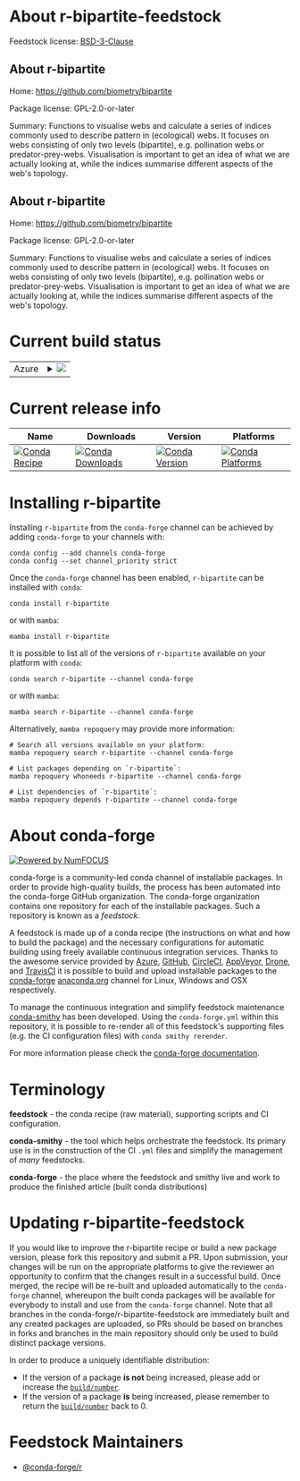 About r-bipartite-feedstock
===========================

Feedstock license: [BSD-3-Clause](https://github.com/conda-forge/r-bipartite-feedstock/blob/main/LICENSE.txt)


About r-bipartite
-----------------

Home: https://github.com/biometry/bipartite

Package license: GPL-2.0-or-later

Summary: Functions to visualise webs and calculate a series of indices commonly used to describe pattern in (ecological) webs. It focuses on webs consisting of only two levels (bipartite), e.g. pollination webs or predator-prey-webs. Visualisation is important to get an idea of what we are actually looking at, while the indices summarise different aspects of the web's topology. 

About r-bipartite
-----------------

Home: https://github.com/biometry/bipartite

Package license: GPL-2.0-or-later

Summary: Functions to visualise webs and calculate a series of indices commonly used to describe pattern in (ecological) webs. It focuses on webs consisting of only two levels (bipartite), e.g. pollination webs or predator-prey-webs. Visualisation is important to get an idea of what we are actually looking at, while the indices summarise different aspects of the web's topology. 

Current build status
====================


<table>
    
  <tr>
    <td>Azure</td>
    <td>
      <details>
        <summary>
          <a href="https://dev.azure.com/conda-forge/feedstock-builds/_build/latest?definitionId=7489&branchName=main">
            <img src="https://dev.azure.com/conda-forge/feedstock-builds/_apis/build/status/r-bipartite-feedstock?branchName=main">
          </a>
        </summary>
        <table>
          <thead><tr><th>Variant</th><th>Status</th></tr></thead>
          <tbody><tr>
              <td>linux_64_r_base4.4</td>
              <td>
                <a href="https://dev.azure.com/conda-forge/feedstock-builds/_build/latest?definitionId=7489&branchName=main">
                  <img src="https://dev.azure.com/conda-forge/feedstock-builds/_apis/build/status/r-bipartite-feedstock?branchName=main&jobName=linux&configuration=linux%20linux_64_r_base4.4" alt="variant">
                </a>
              </td>
            </tr><tr>
              <td>linux_64_r_base4.5</td>
              <td>
                <a href="https://dev.azure.com/conda-forge/feedstock-builds/_build/latest?definitionId=7489&branchName=main">
                  <img src="https://dev.azure.com/conda-forge/feedstock-builds/_apis/build/status/r-bipartite-feedstock?branchName=main&jobName=linux&configuration=linux%20linux_64_r_base4.5" alt="variant">
                </a>
              </td>
            </tr><tr>
              <td>osx_64_r_base4.4</td>
              <td>
                <a href="https://dev.azure.com/conda-forge/feedstock-builds/_build/latest?definitionId=7489&branchName=main">
                  <img src="https://dev.azure.com/conda-forge/feedstock-builds/_apis/build/status/r-bipartite-feedstock?branchName=main&jobName=osx&configuration=osx%20osx_64_r_base4.4" alt="variant">
                </a>
              </td>
            </tr><tr>
              <td>osx_64_r_base4.5</td>
              <td>
                <a href="https://dev.azure.com/conda-forge/feedstock-builds/_build/latest?definitionId=7489&branchName=main">
                  <img src="https://dev.azure.com/conda-forge/feedstock-builds/_apis/build/status/r-bipartite-feedstock?branchName=main&jobName=osx&configuration=osx%20osx_64_r_base4.5" alt="variant">
                </a>
              </td>
            </tr><tr>
              <td>osx_arm64_r_base4.4</td>
              <td>
                <a href="https://dev.azure.com/conda-forge/feedstock-builds/_build/latest?definitionId=7489&branchName=main">
                  <img src="https://dev.azure.com/conda-forge/feedstock-builds/_apis/build/status/r-bipartite-feedstock?branchName=main&jobName=osx&configuration=osx%20osx_arm64_r_base4.4" alt="variant">
                </a>
              </td>
            </tr><tr>
              <td>osx_arm64_r_base4.5</td>
              <td>
                <a href="https://dev.azure.com/conda-forge/feedstock-builds/_build/latest?definitionId=7489&branchName=main">
                  <img src="https://dev.azure.com/conda-forge/feedstock-builds/_apis/build/status/r-bipartite-feedstock?branchName=main&jobName=osx&configuration=osx%20osx_arm64_r_base4.5" alt="variant">
                </a>
              </td>
            </tr><tr>
              <td>win_64_r_base4.4</td>
              <td>
                <a href="https://dev.azure.com/conda-forge/feedstock-builds/_build/latest?definitionId=7489&branchName=main">
                  <img src="https://dev.azure.com/conda-forge/feedstock-builds/_apis/build/status/r-bipartite-feedstock?branchName=main&jobName=win&configuration=win%20win_64_r_base4.4" alt="variant">
                </a>
              </td>
            </tr><tr>
              <td>win_64_r_base4.5</td>
              <td>
                <a href="https://dev.azure.com/conda-forge/feedstock-builds/_build/latest?definitionId=7489&branchName=main">
                  <img src="https://dev.azure.com/conda-forge/feedstock-builds/_apis/build/status/r-bipartite-feedstock?branchName=main&jobName=win&configuration=win%20win_64_r_base4.5" alt="variant">
                </a>
              </td>
            </tr>
          </tbody>
        </table>
      </details>
    </td>
  </tr>
</table>

Current release info
====================

| Name | Downloads | Version | Platforms |
| --- | --- | --- | --- |
| [![Conda Recipe](https://img.shields.io/badge/recipe-r--bipartite-green.svg)](https://anaconda.org/conda-forge/r-bipartite) | [![Conda Downloads](https://img.shields.io/conda/dn/conda-forge/r-bipartite.svg)](https://anaconda.org/conda-forge/r-bipartite) | [![Conda Version](https://img.shields.io/conda/vn/conda-forge/r-bipartite.svg)](https://anaconda.org/conda-forge/r-bipartite) | [![Conda Platforms](https://img.shields.io/conda/pn/conda-forge/r-bipartite.svg)](https://anaconda.org/conda-forge/r-bipartite) |

Installing r-bipartite
======================

Installing `r-bipartite` from the `conda-forge` channel can be achieved by adding `conda-forge` to your channels with:

```
conda config --add channels conda-forge
conda config --set channel_priority strict
```

Once the `conda-forge` channel has been enabled, `r-bipartite` can be installed with `conda`:

```
conda install r-bipartite
```

or with `mamba`:

```
mamba install r-bipartite
```

It is possible to list all of the versions of `r-bipartite` available on your platform with `conda`:

```
conda search r-bipartite --channel conda-forge
```

or with `mamba`:

```
mamba search r-bipartite --channel conda-forge
```

Alternatively, `mamba repoquery` may provide more information:

```
# Search all versions available on your platform:
mamba repoquery search r-bipartite --channel conda-forge

# List packages depending on `r-bipartite`:
mamba repoquery whoneeds r-bipartite --channel conda-forge

# List dependencies of `r-bipartite`:
mamba repoquery depends r-bipartite --channel conda-forge
```


About conda-forge
=================

[![Powered by
NumFOCUS](https://img.shields.io/badge/powered%20by-NumFOCUS-orange.svg?style=flat&colorA=E1523D&colorB=007D8A)](https://numfocus.org)

conda-forge is a community-led conda channel of installable packages.
In order to provide high-quality builds, the process has been automated into the
conda-forge GitHub organization. The conda-forge organization contains one repository
for each of the installable packages. Such a repository is known as a *feedstock*.

A feedstock is made up of a conda recipe (the instructions on what and how to build
the package) and the necessary configurations for automatic building using freely
available continuous integration services. Thanks to the awesome service provided by
[Azure](https://azure.microsoft.com/en-us/services/devops/), [GitHub](https://github.com/),
[CircleCI](https://circleci.com/), [AppVeyor](https://www.appveyor.com/),
[Drone](https://cloud.drone.io/welcome), and [TravisCI](https://travis-ci.com/)
it is possible to build and upload installable packages to the
[conda-forge](https://anaconda.org/conda-forge) [anaconda.org](https://anaconda.org/)
channel for Linux, Windows and OSX respectively.

To manage the continuous integration and simplify feedstock maintenance
[conda-smithy](https://github.com/conda-forge/conda-smithy) has been developed.
Using the ``conda-forge.yml`` within this repository, it is possible to re-render all of
this feedstock's supporting files (e.g. the CI configuration files) with ``conda smithy rerender``.

For more information please check the [conda-forge documentation](https://conda-forge.org/docs/).

Terminology
===========

**feedstock** - the conda recipe (raw material), supporting scripts and CI configuration.

**conda-smithy** - the tool which helps orchestrate the feedstock.
                   Its primary use is in the construction of the CI ``.yml`` files
                   and simplify the management of *many* feedstocks.

**conda-forge** - the place where the feedstock and smithy live and work to
                  produce the finished article (built conda distributions)


Updating r-bipartite-feedstock
==============================

If you would like to improve the r-bipartite recipe or build a new
package version, please fork this repository and submit a PR. Upon submission,
your changes will be run on the appropriate platforms to give the reviewer an
opportunity to confirm that the changes result in a successful build. Once
merged, the recipe will be re-built and uploaded automatically to the
`conda-forge` channel, whereupon the built conda packages will be available for
everybody to install and use from the `conda-forge` channel.
Note that all branches in the conda-forge/r-bipartite-feedstock are
immediately built and any created packages are uploaded, so PRs should be based
on branches in forks and branches in the main repository should only be used to
build distinct package versions.

In order to produce a uniquely identifiable distribution:
 * If the version of a package **is not** being increased, please add or increase
   the [``build/number``](https://docs.conda.io/projects/conda-build/en/latest/resources/define-metadata.html#build-number-and-string).
 * If the version of a package **is** being increased, please remember to return
   the [``build/number``](https://docs.conda.io/projects/conda-build/en/latest/resources/define-metadata.html#build-number-and-string)
   back to 0.

Feedstock Maintainers
=====================

* [@conda-forge/r](https://github.com/orgs/conda-forge/teams/r/)

